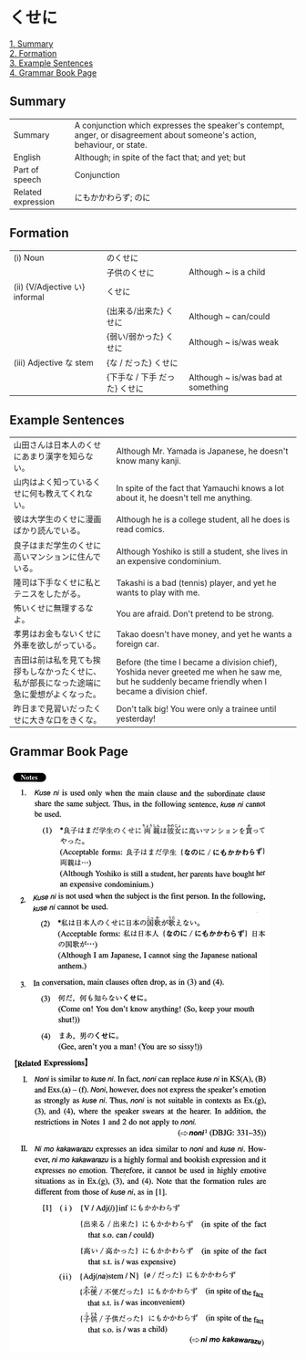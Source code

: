 # くせに

[1. Summary](#summary)<br>
[2. Formation](#formation)<br>
[3. Example Sentences](#example-sentences)<br>
[4. Grammar Book Page](#grammar-book-page)<br>


## Summary

<table><tr>   <td>Summary</td>   <td>A conjunction which expresses the speaker's contempt, anger, or disagreement about someone's action, behaviour, or state.</td></tr><tr>   <td>English</td>   <td>Although; in spite of the fact that; and yet; but</td></tr><tr>   <td>Part of speech</td>   <td>Conjunction</td></tr><tr>   <td>Related expression</td>   <td>にもかかわらず; のに</td></tr></table>

## Formation

<table class="table"> <tbody><tr class="tr head"><td class="td"><span class="numbers">(i)</span> <span class="bold">Noun</span></td><td class="td"><span class="concept">のくせに</span></td><td class="td"></td></tr><tr class="tr"><td class="td"></td><td class="td"><span>子供</span><span class="concept">のくせに</span></td><td class="td"><span>Although ~ is a child</span></td></tr><tr class="tr head"><td class="td"><span class="numbers">(ii)</span> <span class="bold">{V/Adjective い} informal</span></td><td class="td"><span class="concept">くせに</span></td><td class="td"></td></tr><tr class="tr"><td class="td"></td><td class="td"><span>{出来る/出来た} </span><span class="concept">くせに</span></td><td class="td"><span>Although ~ can/could</span></td></tr><tr class="tr"><td class="td"></td><td class="td"><span>{弱い/弱かった} </span><span class="concept">くせに</span></td><td class="td"><span>Although ~ is/was weak</span></td></tr><tr class="tr head"><td class="td"><span class="numbers">(iii)</span> <span class="bold"><span>Adjective な stem</span></span></td><td class="td"><span>{</span><span class="concept">な </span><span>/</span><span class="concept"> だった</span><span>} </span><span class="concept">くせに</span></td><td class="td"></td></tr><tr class="tr"><td class="td"></td><td class="td"><span>{下手</span><span class="concept">な </span><span>/ 下手</span><span class="concept"> だった</span><span>} </span><span class="concept">くせに</span></td><td class="td"><span>Although ~ is/was bad at something</span></td></tr></tbody></table>

## Example Sentences

<table><tr>   <td>山田さんは日本人のくせにあまり漢字を知らない。</td>   <td>Although Mr. Yamada is Japanese, he doesn't know many kanji.</td></tr><tr>   <td>山内はよく知っているくせに何も教えてくれない。</td>   <td>In spite of the fact that Yamauchi knows a lot about it, he doesn't tell me anything.</td></tr><tr>   <td>彼は大学生のくせに漫画ばかり読んでいる。</td>   <td>Although he is a college student, all he does is read comics.</td></tr><tr>   <td>良子はまだ学生のくせに高いマンションに住んでいる。</td>   <td>Although Yoshiko is still a student, she lives in an expensive condominium.</td></tr><tr>   <td>隆司は下手なくせに私とテニスをしたがる。</td>   <td>Takashi is a bad (tennis) player, and yet he wants to play with me.</td></tr><tr>   <td>怖いくせに無理するなよ。</td>   <td>You are afraid. Don't pretend to be strong.</td></tr><tr>   <td>孝男はお金もないくせに外車を欲しがっている。</td>   <td>Takao doesn't have money, and yet he wants a foreign car.</td></tr><tr>   <td>吉田は前は私を見ても挨拶もしなかったくせに、私が部長になった途端に急に愛想がよくなった。</td>   <td>Before (the time I became a division chief), Yoshida never greeted me when he saw me, but he suddenly became friendly when I became a division chief.</td></tr><tr>   <td>昨日まで見習いだったくせに大きな口をきくな。</td>   <td>Don't talk big! You were only a trainee until yesterday!</td></tr></table>

## Grammar Book Page

![](../img/Intermediateくせに.png)

